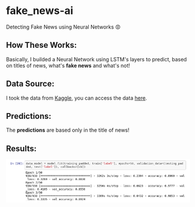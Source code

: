 # fake_news-ai

Detecting Fake News using Neural Networks 😡

## How These Works:

Basically, I builded a Neural Network using LSTM's layers to predict, based on titles of news, what's **fake news** and what's not!

## Data Source:

I took the data from [Kaggle](https://www.kaggle.com/), you can access the data [here](https://www.kaggle.com/clmentbisaillon/fake-and-real-news-dataset).

## Predictions:

The **predictions** are based only in the title of news!

## Results:

![results](https://github.com/gabrielmayers/fake_news-ai/blob/master/results.png)
